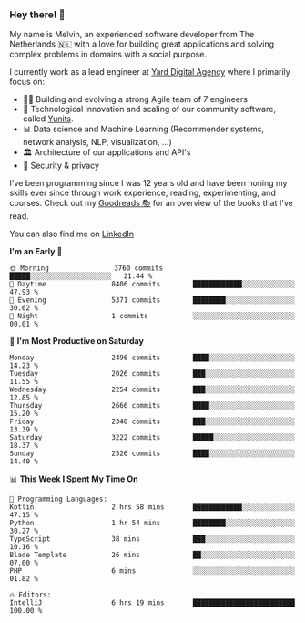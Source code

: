 ### Hey there! 👋

My name is Melvin, an experienced software developer from The Netherlands 🇳🇱 with a love for building great applications and solving complex problems in domains with a social purpose. 

I currently work as a lead engineer at [Yard Digital Agency](https://github.com/yardinternet) where I primarily focus on:

* 👏🏼 Building and evolving a strong Agile team of 7 engineers
* 🚀 Technological innovation and scaling of our community software, called [Yunits](https://www.yunits.com/).
* 📊 Data science and Machine Learning (Recommender systems, network analysis, NLP, visualization, ...)
* 🏛 Architecture of our applications and API's
* 🔐 Security & privacy

I've been programming since I was 12 years old and have been honing my skills ever since through work experience, reading, experimenting, and courses.
Check out my [Goodreads 📚](https://goodreads.com/melvinkoopmans) for an overview of the books that I've read. 

You can also find me on [LinkedIn](https://www.linkedin.com/in/melvinkoopmans)

<!--START_SECTION:waka-->
**I'm an Early 🐤** 

```text
🌞 Morning                3760 commits        █████░░░░░░░░░░░░░░░░░░░░   21.44 % 
🌆 Daytime                8406 commits        ████████████░░░░░░░░░░░░░   47.93 % 
🌃 Evening                5371 commits        ████████░░░░░░░░░░░░░░░░░   30.62 % 
🌙 Night                  1 commits           ░░░░░░░░░░░░░░░░░░░░░░░░░   00.01 % 
```
📅 **I'm Most Productive on Saturday** 

```text
Monday                   2496 commits        ████░░░░░░░░░░░░░░░░░░░░░   14.23 % 
Tuesday                  2026 commits        ███░░░░░░░░░░░░░░░░░░░░░░   11.55 % 
Wednesday                2254 commits        ███░░░░░░░░░░░░░░░░░░░░░░   12.85 % 
Thursday                 2666 commits        ████░░░░░░░░░░░░░░░░░░░░░   15.20 % 
Friday                   2348 commits        ███░░░░░░░░░░░░░░░░░░░░░░   13.39 % 
Saturday                 3222 commits        █████░░░░░░░░░░░░░░░░░░░░   18.37 % 
Sunday                   2526 commits        ████░░░░░░░░░░░░░░░░░░░░░   14.40 % 
```


📊 **This Week I Spent My Time On** 

```text
💬 Programming Languages: 
Kotlin                   2 hrs 58 mins       ████████████░░░░░░░░░░░░░   47.15 % 
Python                   1 hr 54 mins        ████████░░░░░░░░░░░░░░░░░   30.27 % 
TypeScript               38 mins             ███░░░░░░░░░░░░░░░░░░░░░░   10.16 % 
Blade Template           26 mins             ██░░░░░░░░░░░░░░░░░░░░░░░   07.00 % 
PHP                      6 mins              ░░░░░░░░░░░░░░░░░░░░░░░░░   01.82 % 

🔥 Editors: 
IntelliJ                 6 hrs 19 mins       █████████████████████████   100.00 % 
```


<!--END_SECTION:waka-->
